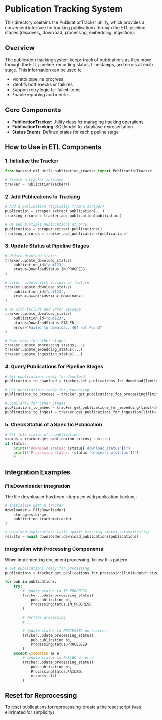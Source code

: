 # Publication Tracking System

This directory contains the PublicationTracker utility, which provides a convenient interface for tracking publications through the ETL pipeline stages (discovery, download, processing, embedding, ingestion).

## Overview

The publication tracking system keeps track of publications as they move through the ETL pipeline, recording status, timestamps, and errors at each stage. This information can be used to:

- Monitor pipeline progress
- Identify bottlenecks or failures
- Support retry logic for failed items
- Enable reporting and metrics

## Core Components

- **PublicationTracker**: Utility class for managing tracking operations
- **PublicationTracking**: SQLModel for database representation
- **Status Enums**: Defined states for each pipeline stage

## How to Use in ETL Components

### 1. Initialize the Tracker

```python
from backend.etl.utils.publication_tracker import PublicationTracker

# Create a tracker instance
tracker = PublicationTracker()
```

### 2. Add Publications to Tracking

```python
# Add a publication (typically from a scraper)
publication = scraper.extract_publication(...)
tracking_record = tracker.add_publication(publication)

# Or add multiple publications at once
publications = scraper.extract_publications()
tracking_records = tracker.add_publications(publications)
```

### 3. Update Status at Pipeline Stages

```python
# Update download status
tracker.update_download_status(
    publication_id="pub123",
    status=DownloadStatus.IN_PROGRESS
)

# Later, update with success or failure
tracker.update_download_status(
    publication_id="pub123",
    status=DownloadStatus.DOWNLOADED
)

# Or with failure and error message
tracker.update_download_status(
    publication_id="pub123",
    status=DownloadStatus.FAILED,
    error="Failed to download: 404 Not Found"
)

# Similarly for other stages
tracker.update_processing_status(...)
tracker.update_embedding_status(...)
tracker.update_ingestion_status(...)
```

### 4. Query Publications for Pipeline Stages

```python
# Get publications ready for download
publications_to_download = tracker.get_publications_for_download(limit=10)

# Get publications ready for processing
publications_to_process = tracker.get_publications_for_processing(limit=10)

# Similarly for other stages
publications_to_embed = tracker.get_publications_for_embedding(limit=10)
publications_to_ingest = tracker.get_publications_for_ingestion(limit=10)
```

### 5. Check Status of a Specific Publication

```python
# Get full status of a publication
status = tracker.get_publication_status("pub123")
if status:
    print(f"Download status: {status['download_status']}")
    print(f"Processing status: {status['processing_status']}")
    # ...
```

## Integration Examples

### FileDownloader Integration

The file downloader has been integrated with publication tracking:

```python
# Initialize with a tracker
downloader = FileDownloader(
    storage=storage,
    publication_tracker=tracker
)

# Download publications (will update tracking status automatically)
results = await downloader.download_publications(publications)
```

### Integration with Processing Components

When implementing document processing, follow this pattern:

```python
# Get publications ready for processing
publications = tracker.get_publications_for_processing(limit=batch_size)

for pub in publications:
    try:
        # Update status to IN_PROGRESS
        tracker.update_processing_status(
            pub.publication_id,
            ProcessingStatus.IN_PROGRESS
        )

        # Perform processing
        # ...

        # Update status to PROCESSED on success
        tracker.update_processing_status(
            pub.publication_id,
            ProcessingStatus.PROCESSED
        )
    except Exception as e:
        # Update status to FAILED on error
        tracker.update_processing_status(
            pub.publication_id,
            ProcessingStatus.FAILED,
            error=str(e)
        )
```

## Reset for Reprocessing

To reset publications for reprocessing, create a  the reset script (was eliminated for simplicity)
